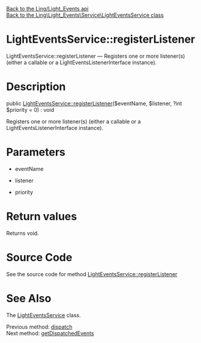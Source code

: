 [Back to the Ling/Light_Events api](https://github.com/lingtalfi/Light_Events/blob/master/doc/api/Ling/Light_Events.md)<br>
[Back to the Ling\Light_Events\Service\LightEventsService class](https://github.com/lingtalfi/Light_Events/blob/master/doc/api/Ling/Light_Events/Service/LightEventsService.md)


LightEventsService::registerListener
================



LightEventsService::registerListener — Registers one or more listener(s) (either a callable or a LightEventsListenerInterface instance).




Description
================


public [LightEventsService::registerListener](https://github.com/lingtalfi/Light_Events/blob/master/doc/api/Ling/Light_Events/Service/LightEventsService/registerListener.md)($eventName, $listener, ?int $priority = 0) : void




Registers one or more listener(s) (either a callable or a LightEventsListenerInterface instance).




Parameters
================


- eventName

    

- listener

    

- priority

    


Return values
================

Returns void.








Source Code
===========
See the source code for method [LightEventsService::registerListener](https://github.com/lingtalfi/Light_Events/blob/master/Service/LightEventsService.php#L183-L202)


See Also
================

The [LightEventsService](https://github.com/lingtalfi/Light_Events/blob/master/doc/api/Ling/Light_Events/Service/LightEventsService.md) class.

Previous method: [dispatch](https://github.com/lingtalfi/Light_Events/blob/master/doc/api/Ling/Light_Events/Service/LightEventsService/dispatch.md)<br>Next method: [getDispatchedEvents](https://github.com/lingtalfi/Light_Events/blob/master/doc/api/Ling/Light_Events/Service/LightEventsService/getDispatchedEvents.md)<br>

